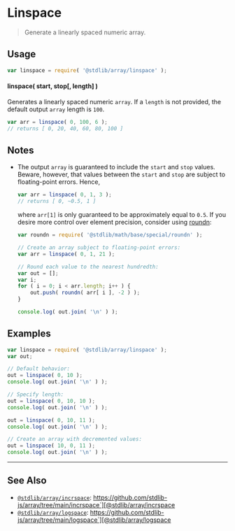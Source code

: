 <!--

@license Apache-2.0

Copyright (c) 2018 The Stdlib Authors.

Licensed under the Apache License, Version 2.0 (the "License");
you may not use this file except in compliance with the License.
You may obtain a copy of the License at

   http://www.apache.org/licenses/LICENSE-2.0

Unless required by applicable law or agreed to in writing, software
distributed under the License is distributed on an "AS IS" BASIS,
WITHOUT WARRANTIES OR CONDITIONS OF ANY KIND, either express or implied.
See the License for the specific language governing permissions and
limitations under the License.

-->

# Linspace

> Generate a linearly spaced numeric array.

<section class="usage">

## Usage

```javascript
var linspace = require( '@stdlib/array/linspace' );
```

#### linspace( start, stop\[, length] )

Generates a linearly spaced numeric `array`. If a `length` is not provided, the default output `array` length is `100`.

```javascript
var arr = linspace( 0, 100, 6 );
// returns [ 0, 20, 40, 60, 80, 100 ]
```

</section>

<!-- /.usage -->

<section class="notes">

## Notes

-   The output `array` is guaranteed to include the `start` and `stop` values. Beware, however, that values between the `start` and `stop` are subject to floating-point errors. Hence,

    ```javascript
    var arr = linspace( 0, 1, 3 );
    // returns [ 0, ~0.5, 1 ]
    ```

    where `arr[1]` is only guaranteed to be approximately equal to `0.5`. If you desire more control over element precision, consider using [roundn][@stdlib/math/base/special/roundn]:

    ```javascript
    var roundn = require( '@stdlib/math/base/special/roundn' );

    // Create an array subject to floating-point errors:
    var arr = linspace( 0, 1, 21 );

    // Round each value to the nearest hundredth:
    var out = [];
    var i;
    for ( i = 0; i < arr.length; i++ ) {
        out.push( roundn( arr[ i ], -2 ) );
    }

    console.log( out.join( '\n' ) );
    ```

</section>

<!-- /.notes -->

<section class="examples">

## Examples

<!-- eslint no-undef: "error" -->

```javascript
var linspace = require( '@stdlib/array/linspace' );
var out;

// Default behavior:
out = linspace( 0, 10 );
console.log( out.join( '\n' ) );

// Specify length:
out = linspace( 0, 10, 10 );
console.log( out.join( '\n' ) );

out = linspace( 0, 10, 11 );
console.log( out.join( '\n' ) );

// Create an array with decremented values:
out = linspace( 10, 0, 11 );
console.log( out.join( '\n' ) );
```

</section>

<!-- /.examples -->

<!-- Section for related `stdlib` packages. Do not manually edit this section, as it is automatically populated. -->

<section class="related">

* * *

## See Also

-   [`@stdlib/array/incrspace`][@stdlib/array/incrspace]: https://github.com/stdlib-js/array/tree/main/incrspace`][@stdlib/array/incrspace
-   [`@stdlib/array/logspace`][@stdlib/array/logspace]: https://github.com/stdlib-js/array/tree/main/logspace`][@stdlib/array/logspace

</section>

<!-- /.related -->

<!-- Section for all links. Make sure to keep an empty line after the `section` element and another before the `/section` close. -->

<section class="links">

[@stdlib/math/base/special/roundn]: https://github.com/stdlib-js/math-base-special-roundn

<!-- <related-links> -->

[@stdlib/array/incrspace]: https://github.com/stdlib-js/array/tree/main/incrspace

[@stdlib/array/logspace]: https://github.com/stdlib-js/array/tree/main/logspace

<!-- </related-links> -->

</section>

<!-- /.links -->
